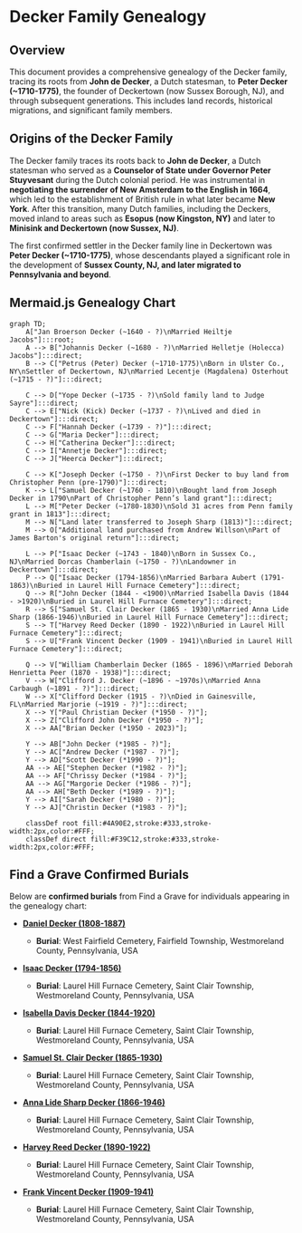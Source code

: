 # Decker Family Genealogy

## Overview
This document provides a comprehensive genealogy of the Decker family, tracing its roots from **John de Decker**, a Dutch statesman, to **Peter Decker (~1710-1775)**, the founder of Deckertown (now Sussex Borough, NJ), and through subsequent generations. This includes land records, historical migrations, and significant family members.

## **Origins of the Decker Family**
The Decker family traces its roots back to **John de Decker**, a Dutch statesman who served as a **Counselor of State under Governor Peter Stuyvesant** during the Dutch colonial period. He was instrumental in **negotiating the surrender of New Amsterdam to the English in 1664**, which led to the establishment of British rule in what later became **New York**. After this transition, many Dutch families, including the Deckers, moved inland to areas such as **Esopus (now Kingston, NY)** and later to **Minisink and Deckertown (now Sussex, NJ)**.

The first confirmed settler in the Decker family line in Deckertown was **Peter Decker (~1710-1775)**, whose descendants played a significant role in the development of **Sussex County, NJ, and later migrated to Pennsylvania and beyond**.

## **Mermaid.js Genealogy Chart**
```mermaid
graph TD;
    A["Jan Broerson Decker (~1640 - ?)\nMarried Heiltje Jacobs"]:::root;
    A --> B["Johannis Decker (~1680 - ?)\nMarried Helletje (Holecca) Jacobs"]:::direct;
    B --> C["Petrus (Peter) Decker (~1710-1775)\nBorn in Ulster Co., NY\nSettler of Deckertown, NJ\nMarried Lecentje (Magdalena) Osterhout (~1715 - ?)"]:::direct;

    C --> D["Yope Decker (~1735 - ?)\nSold family land to Judge Sayre"]:::direct;
    C --> E["Nick (Kick) Decker (~1737 - ?)\nLived and died in Deckertown"]:::direct;
    C --> F["Hannah Decker (~1739 - ?)"]:::direct;
    C --> G["Maria Decker"]:::direct;
    C --> H["Catherina Decker"]:::direct;
    C --> I["Annetje Decker"]:::direct;
    C --> J["Heerca Decker"]:::direct;

    C --> K["Joseph Decker (~1750 - ?)\nFirst Decker to buy land from Christopher Penn (pre-1790)"]:::direct;
    K --> L["Samuel Decker (~1760 - 1810)\nBought land from Joseph Decker in 1790\nPart of Christopher Penn’s land grant"]:::direct;
    L --> M["Peter Decker (~1780-1830)\nSold 31 acres from Penn family grant in 1813"]:::direct;
    M --> N["Land later transferred to Joseph Sharp (1813)"]:::direct;
    M --> O["Additional land purchased from Andrew Willson\nPart of James Barton's original return"]:::direct;

    L --> P["Isaac Decker (~1743 - 1840)\nBorn in Sussex Co., NJ\nMarried Dorcas Chamberlain (~1750 - ?)\nLandowner in Deckertown"]:::direct;
    P --> Q["Isaac Decker (1794-1856)\nMarried Barbara Aubert (1791-1863)\nBuried in Laurel Hill Furnace Cemetery"]:::direct;
    Q --> R["John Decker (1844 - <1900)\nMarried Isabella Davis (1844 - >1920)\nBuried in Laurel Hill Furnace Cemetery"]:::direct;
    R --> S["Samuel St. Clair Decker (1865 - 1930)\nMarried Anna Lide Sharp (1866-1946)\nBuried in Laurel Hill Furnace Cemetery"]:::direct;
    S --> T["Harvey Reed Decker (1890 - 1922)\nBuried in Laurel Hill Furnace Cemetery"]:::direct;
    S --> U["Frank Vincent Decker (1909 - 1941)\nBuried in Laurel Hill Furnace Cemetery"]:::direct;

    Q --> V["William Chamberlain Decker (1865 - 1896)\nMarried Deborah Henrietta Peer (1870 - 1938)"]:::direct;
    V --> W["Clifford J. Decker (~1896 - ~1970s)\nMarried Anna Carbaugh (~1891 - ?)"]:::direct;
    W --> X["Clifford Decker (1915 - ?)\nDied in Gainesville, FL\nMarried Marjorie (~1919 - ?)"]:::direct;
    X --> Y["Paul Christian Decker (*1950 - ?)"];
    X --> Z["Clifford John Decker (*1950 - ?)"];
    X --> AA["Brian Decker (*1950 - 2023)"];

    Y --> AB["John Decker (*1985 - ?)"];
    Y --> AC["Andrew Decker (*1987 - ?)"];
    Y --> AD["Scott Decker (*1990 - ?)"];
    AA --> AE["Stephen Decker (*1982 - ?)"];
    AA --> AF["Chrissy Decker (*1984 - ?)"];
    AA --> AG["Margorie Decker (*1986 - ?)"];
    AA --> AH["Beth Decker (*1989 - ?)"];
    Y --> AI["Sarah Decker (*1980 - ?)"];
    Y --> AJ["Christin Decker (*1983 - ?)"];

    classDef root fill:#4A90E2,stroke:#333,stroke-width:2px,color:#FFF;
    classDef direct fill:#F39C12,stroke:#333,stroke-width:2px,color:#FFF;

```
## **Find a Grave Confirmed Burials**
Below are **confirmed burials** from Find a Grave for individuals appearing in the genealogy chart:

- **[Daniel Decker (1808-1887)](https://www.findagrave.com/memorial/57753620/daniel-decker)**  
  - **Burial**: West Fairfield Cemetery, Fairfield Township, Westmoreland County, Pennsylvania, USA

- **[Isaac Decker (1794-1856)](https://www.findagrave.com/memorial/33333214/isaac-decker)**  
  - **Burial**: Laurel Hill Furnace Cemetery, Saint Clair Township, Westmoreland County, Pennsylvania, USA

- **[Isabella Davis Decker (1844-1920)](https://www.findagrave.com/memorial/86567652/isabella-decker)**  
  - **Burial**: Laurel Hill Furnace Cemetery, Saint Clair Township, Westmoreland County, Pennsylvania, USA

- **[Samuel St. Clair Decker (1865-1930)](https://www.findagrave.com/memorial/125481647/samuel-st._clair-decker)**  
  - **Burial**: Laurel Hill Furnace Cemetery, Saint Clair Township, Westmoreland County, Pennsylvania, USA

- **[Anna Lide Sharp Decker (1866-1946)](https://www.findagrave.com/memorial/125481679/anna-lide-decker)**  
  - **Burial**: Laurel Hill Furnace Cemetery, Saint Clair Township, Westmoreland County, Pennsylvania, USA

- **[Harvey Reed Decker (1890-1922)](https://www.findagrave.com/memorial/85048797/harvey-reed-decker)**  
  - **Burial**: Laurel Hill Furnace Cemetery, Saint Clair Township, Westmoreland County, Pennsylvania, USA

- **[Frank Vincent Decker (1909-1941)](https://www.findagrave.com/memorial/125484972/frank-vincent-decker)**  
  - **Burial**: Laurel Hill Furnace Cemetery, Saint Clair Township, Westmoreland County, Pennsylvania, USA

